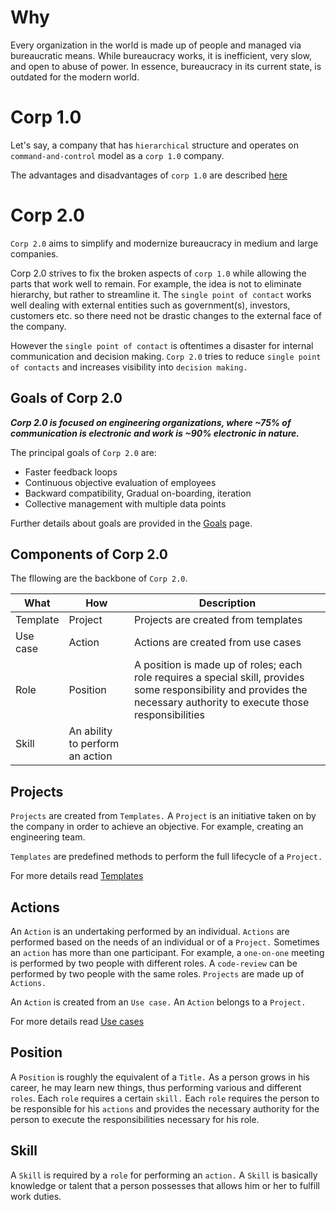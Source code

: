# Why

 Every organization in the world is made up of people and managed via bureaucratic means. While bureaucracy works, it is inefficient, very slow, and open to abuse of power. In essence, bureaucracy in its current state, is outdated for the modern world.

# Corp 1.0

Let's say, a company that has `hierarchical` structure and operates on `command-and-control` model as a `corp 1.0` company.

The advantages and disadvantages of `corp 1.0` are described [here](CORP_1.0.md)

# Corp 2.0

`Corp 2.0` aims to simplify and modernize bureaucracy in medium and large companies.

Corp 2.0 strives to fix the broken aspects of `corp 1.0` while allowing the parts that work well to remain. For example, the idea is not to eliminate hierarchy, but rather to streamline it. The `single point of contact` works well dealing with external entities such as government(s), investors, customers etc. so there need not be drastic changes to the external face of the company.

However the `single point of contact` is oftentimes a disaster for internal communication and decision making. `Corp 2.0` tries to reduce `single point of contacts` and increases visibility into `decision making.`  

## Goals of Corp 2.0

***Corp 2.0 is focused on engineering organizations, where ~75% of communication is electronic and work is ~90% electronic in nature.***

The principal goals of `Corp 2.0` are:

* Faster feedback loops
* Continuous objective evaluation of employees
* Backward compatibility, Gradual on-boarding, iteration
* Collective management with multiple data points

Further details about goals are provided in the [Goals](GOALS.md) page.


## Components of Corp 2.0

The fllowing are the backbone of `Corp 2.0`.

What | How | Description |
--- | --- |---|
Template | Project | Projects are created from templates
Use case| Action | Actions are created from use cases
Role | Position | A position is made up of roles; each role requires a special skill, provides some responsibility and provides the necessary authority to execute those responsibilities
 |Skill| An ability to perform an action


## Projects

`Projects` are created from `Templates.` A `Project` is an initiative taken on by the company in order to achieve an objective.
For example, creating an engineering team.

`Templates` are predefined methods to perform the full lifecycle of a `Project.`

For more details read [Templates](TEMPLATES.md)

## Actions

An `Action` is an undertaking performed by an individual. `Actions` are performed based on the needs of an individual or of a `Project.` Sometimes an `action` has more than one participant. For example, a `one-on-one` meeting is performed by two people with different roles. A `code-review`  can be performed by two people with the same roles. `Projects` are made up of `Actions.`

An `Action` is created from an `Use case.` An `Action` belongs to a `Project.`

For more details read [Use cases](USE_CASES.md)

## Position

A `Position` is roughly the equivalent of a `Title.` As a person grows in his career, he may learn new things, thus performing various and different `roles`. Each `role` requires a certain `skill.` Each `role` requires the person to be responsible for his `actions` and provides the necessary authority for the person to execute the responsibilities necessary for his role.

## Skill

A `Skill` is required by a `role` for performing an `action.` A `Skill` is basically knowledge or talent that a person possesses that allows him or her to fulfill work duties.
